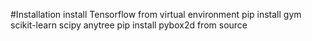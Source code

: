 #Installation
install Tensorflow from virtual environment
pip install gym scikit-learn scipy anytree
pip install pybox2d from source
